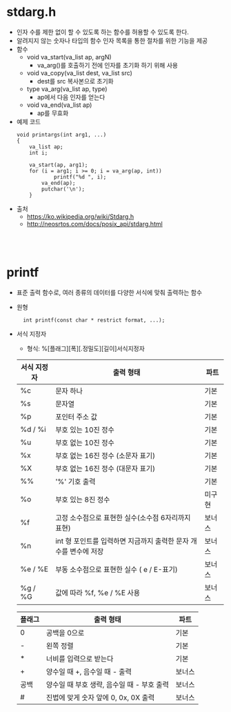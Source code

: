 stdarg.h
===
+ 인자 수를 제한 없이 할 수 있도록 하는 함수를 허용할 수 있도록 한다.
+ 알려지지 않는 숫자나 타입의 함수 인자 목록을 통한 절차를 위한 기능을 제공
+ 함수
  + void va_start(va_list ap, argN) 
    + va_arg()를 호출하기 전에 인자를 초기화 하기 위해 사용
  + void va_copy(va_list dest, va_list src)
    + dest를 src 복사본으로 초기화
  + type va_arg(va_list ap, type)
    + ap에서 다음 인자를 얻는다
  + void va_end(va_list ap)
    + ap를 무효화
+ 예제 코드
	```
	void printargs(int arg1, ...)
	{
		va_list ap;
		int i;

		va_start(ap, arg1);
		for (i = arg1; i >= 0; i = va_arg(ap, int))
				printf("%d ", i);
			va_end(ap);
			putchar('\n');
		}
	```
+ 출처
  + https://ko.wikipedia.org/wiki/Stdarg.h
  + http://neosrtos.com/docs/posix_api/stdarg.html

<br><br>

printf
===
+ 표준 출력 함수로, 여러 종류의 데이터를 다양한 서식에 맞춰 출력하는 함수
+ 원형
  ```
  	int printf(const char * restrict format, ...);
  ```
+ 서식 지정자
  + 형식: %[플래그][폭][.정밀도][길이]서식지정자

  |  서식 지정자 | 출력 형태 | 파트|
  |---|---|---|
  | %c | 문자 하나 | 기본 |
  | %s | 문자열 | 기본 |
  | %p | 포인터 주소 값 | 기본 |
  | %d / %i | 부호 있는 10진 정수 | 기본 |
  | %u | 부호 없는 10진 정수 | 기본 |
  | %x | 부호 없는 16진 정수 (소문자 표기) | 기본 |
  | %X | 부호 없는 16진 정수 (대문자 표기) | 기본 |
  | %% | '%' 기호 출력 | 기본 |
  | %o | 부호 있는 8진 정수| 미구현 |
  | %f | 고정 소수점으로 표현한 실수(소수점 6자리까지 표현) | 보너스 |
  | %n | int 형 포인트를 입력하면 지금까지 출력한 문자 개수를 변수에 저장 | 보너스 |
  | %e / %E | 부동 소수점으로 표현한 실수 ( e / E-표기)| 보너스 |
  | %g / %G | 값에 따라 %f, %e / %E 사용| 보너스 |

  |  플래그 | 출력 형태| 파트 |
  |---|---|---|
  | 0 | 공백을 0으로 | 기본 |
  | - | 왼쪽 정렬| 기본 |
  | * | 너비를 입력으로 받는다 | 기본 |
  | + | 양수일 때 +, 음수일 때 - 출력| 보너스 |
  | 공백 | 양수일 때 부호 생략, 음수일 때 - 부호 출력 | 보너스 |
  | # | 진법에 맞게 숫자 앞에 0, 0x, 0X 출력 |  보너스 |
